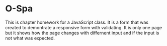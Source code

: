 # O-Spa

This is chapter homework for a JavaScript class.
It is a form that was created to demontrate a responsive form with validating. It is only one page but it shows how the page changes with differnent input and if the input is not what was expected. 
